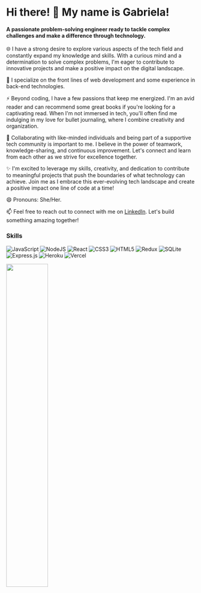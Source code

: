 # Hi there! 👋 My name is Gabriela!  
#### A passionate problem-solving engineer ready to tackle complex challenges and make a difference through technology.

🌐 I have a strong desire to explore various aspects of the tech field and constantly expand my knowledge and skills. With a curious mind and a determination to solve complex problems, I'm eager to contribute to innovative projects and make a positive impact on the digital landscape.

💬 I specialize on the front lines of web development and some experience in back-end technologies.

⚡ Beyond coding, I have a few passions that keep me energized. I'm an avid reader and can recommend some great books if you're looking for a captivating read. When I'm not immersed in tech, you'll often find me indulging in my love for bullet journaling, where I combine creativity and organization. 

🔬 Collaborating with like-minded individuals and being part of a supportive tech community is important to me. I believe in the power of teamwork, knowledge-sharing, and continuous improvement. Let's connect and learn from each other as we strive for excellence together.

✨ I'm excited to leverage my skills, creativity, and dedication to contribute to meaningful projects that push the boundaries of what technology can achieve. Join me as I embrace this ever-evolving tech landscape and create a positive impact one line of code at a time!

😄 Pronouns: She/Her. 

📫 Feel free to reach out to connect with me on [LinkedIn](https://www.linkedin.com/in/nunezgabriela/). Let's build something amazing together!



### Skills

![JavaScript](https://img.shields.io/badge/javascript-%23323330.svg?style=for-the-badge&logo=javascript&logoColor=%23F7DF1E)
![NodeJS](https://img.shields.io/badge/node.js-6DA55F?style=for-the-badge&logo=node.js&logoColor=white)
![React](https://img.shields.io/badge/react-%2320232a.svg?style=for-the-badge&logo=react&logoColor=%2361DAFB)
![CSS3](https://img.shields.io/badge/css3-%231572B6.svg?style=for-the-badge&logo=css3&logoColor=white)
![HTML5](https://img.shields.io/badge/html5-%23E34F26.svg?style=for-the-badge&logo=html5&logoColor=white)
![Redux](https://img.shields.io/badge/redux-%23593d88.svg?style=for-the-badge&logo=redux&logoColor=white)
![SQLite](https://img.shields.io/badge/sqlite-%2307405e.svg?style=for-the-badge&logo=sqlite&logoColor=white)
![Express.js](https://img.shields.io/badge/express.js-%23404d59.svg?style=for-the-badge&logo=express&logoColor=%2361DAFB)
![Heroku](https://img.shields.io/badge/heroku-%23430098.svg?style=for-the-badge&logo=heroku&logoColor=white)
![Vercel](https://img.shields.io/badge/vercel-%23000000.svg?style=for-the-badge&logo=vercel&logoColor=white)


<img align="left" width="47%" src="https://github-readme-stats.vercel.app/api?username=Gabriela-Nunez&show_icons=true&theme=tokyonight" />
  


